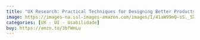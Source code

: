 ```yaml
---
title: "UX Research: Practical Techniques for Designing Better Products"
image: https://images-na.ssl-images-amazon.com/images/I/41aW99mQ-sS._SX332_BO1,204,203,200_.jpg
categories: [UX - UI - Usabilidade]
buy: https://amzn.to/3bfWmLu
---
```

